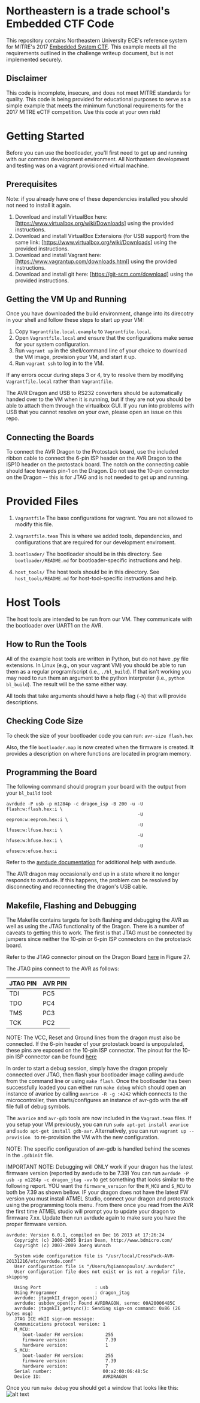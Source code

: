 # Northeastern is a trade school's Embedded CTF Code

This repository contains Northeastern University ECE's reference system for MITRE's 2017 
[Embedded System CTF](http://mitrecyberacademy.org/competitions/embedded/).
This example meets all the requirements outlined in the challenge writeup
document, but is not implemented securely.  

## Disclaimer
This code is incomplete, insecure, and does not meet MITRE standards for
quality.  This code is being provided for educational purposes to serve as a
simple example that meets the minimum functional requirements for the 2017 MITRE
eCTF competition.  Use this code at your own risk!

# Getting Started
Before you can use the bootloader, you'll first need to get up and running
with our common development environment. All Northastern  development and testing was 
on a vagrant provisioned virtual machine.

## Prerequisites
Note: if you already have one of these dependencies installed you should not
need to install it again.

1. Download and install VirtualBox here:
   [https://www.virtualbox.org/wiki/Downloads] using the provided instructions.
2. Download and install VirtualBox Extensions (for USB support) from the same
   link: [https://www.virtualbox.org/wiki/Downloads] using the provided
   instructions.
3. Download and install Vagrant here:
   [https://www.vagrantup.com/downloads.html] using the provided instructions.
4. Download and install git here:
   [https://git-scm.com/download] using the provided instructions.

## Getting the VM Up and Running
Once you have downloaded the build environment, change into its direcotry in 
your shell and follow these steps to start up your VM:

1. Copy `Vagrantfile.local.example` to `Vagrantfile.local`.
2. Open `Vagrantfile.local` and ensure that the configurations make sense for
   your system configuration.
3. Run `vagrant up` in the shell/command line of your choice to download the VM
   image, provision your VM, and start it up.
4. Run `vagrant ssh` to log in to the VM.

If any errors occur during steps 3 or 4, try to resolve them by modifying
`Vagrantfile.local` rather than `Vagrantfile`.

The AVR Dragon and USB to RS232 converters should be automatically handed over
to the VM when it is running, but if they are not you should be able to attach
them through the virtualbox GUI. If you run into problems with USB that you
cannot resolve on your own, please open an issue on this repo. 

## Connecting the Boards
To connect the AVR Dragon to the Protostack board, use the included ribbon cable
to connect the 6-pin ISP header on the AVR Dragon to the ISP10 header on the
protostack board.  The notch on the connecting cable should face towards pin-1
on the Dragon. Do not use the 10-pin connector on the Dragon -- this is for JTAG
and is not needed to get up and running.

# Provided Files
1. `Vagrantfile`
The base configurations for vagrant. You are not allowed to modify this file.

2. `Vagrantfile.team`
This is where we added tools, dependencies, and configurations that are required 
for our development enviroment. 

3. `bootloader/`
The bootloader should be in this directory. See `bootloader/README.md` for 
bootloader-specific instructions and help.

4. `host_tools/`
The host tools should be in this directory. See `host_tools/README.md` for 
host-tool-specific instructions and help.

# Host Tools
The host tools are intended to be run from our VM. They communicate with the
bootloader over UART1 on the AVR.

## How to Run the Tools
All of the example host tools are written in Python, but do not have .py file
extensions. In Linux (e.g., on your vagrant VM) you should be able to run them
as a regular program/script (i.e., `./bl_build`). If that isn't working you may
need to run them an argument to the python interpreter (i.e.,
`python bl_build`). The result will be the same either way.

All tools that take arguments should have a help flag (`-h`) that will provide
descriptions.

## Checking Code Size 
To check the size of your bootloader code you can run:
`avr-size flash.hex`

Also, the file `bootloader.map` is now created when the firmware is created. It 
provides a description on where functions are located in program memory. 

## Programming the Board
The following command should program your board with the output from your
`bl_build` tool:

```
avrdude -P usb -p m1284p -c dragon_isp -B 200 -u -U flash:w:flash.hex:i \
                                                 -U eeprom:w:eeprom.hex:i \
                                                 -U lfuse:w:lfuse.hex:i \
                                                 -U hfuse:w:hfuse.hex:i \
                                                 -U efuse:w:efuse.hex:i
```

Refer to the
[avrdude documentation](http://www.nongnu.org/avrdude/user-manual/avrdude.html)
for additional help with avrdude.

The AVR dragon may occasionally end up in a state where it no longer responds to
avrdude. If this happens, the problem can be resolved by disconnecting and
reconnecting the dragon's USB cable.

## Makefile, Flashing and Debugging

The Makefile contains targets for both flashing and debugging the AVR as well as using the JTAG 
functionality of the Dragon. There is a number of caveats to getting this to
work. The first is that JTAG must be connected by jumpers since neither the 10-pin or 6-pin
ISP connectors on the protostack board.

Refer to the JTAG connector pinout on the Dragon Board 
[here](http://www.atmel.com/webdoc/avrdragon/avrdragon.using_ocd_physical_jtag.html) in Figure 27.

The JTAG pins connect to the AVR as follows:

| JTAG PIN  | AVR PIN  |
|:--------- |:-------- |
| TDI       | PC5      | 
| TDO       | PC4      |
| TMS       | PC3      |
| TCK       | PC2      |

NOTE: The VCC, Reset and Ground lines from the dragon must also be connected. If the 6-pin header of your 
protostack board is unpopulated, these pins are exposed on the 10-pin ISP connector. The pinout for the
10-pin ISP connector can be found [here](http://www.sunrom.com/learn/avr-isp-10-pin-for-programming)

In order to start a debug session, simply have the dragon propely connected over JTAG, then flash your 
bootloader image calling avrdude from the command line or using `make flash`. Once the bootloader has been
successfully loaded you can either run `make debug` which should open an instance of avarice by calling
`avarice -R -g :4242`  which connects  to the microcontroller, then starts/configures an instance of 
avr-gdb with the elf file full of debug symbols. 

The `avarice` and `avr-gdb` tools are now included in the `Vagrant.team` files. If you setup your VM previously,
you can run `sudo apt-get install avarice` and `sudo apt-get install gdb-avr`. Alternatively, you can run 
`vagrant up --provision	` to re-provision the VM with the new configuration.

NOTE: The specific configuration of avr-gdb is handled behind the scenes in the `.gdbinit` file.  

IMPORTANT NOTE: Debugging will ONLY work if your dragon has the latest firmware version (reported by avrdude to be 7.39) You can run `avrdude -P usb -p m1284p -c dragon_jtag -vv` to get something that looks similar to 
the following report. YOU want the `firmware_version` for the `M_MCU` and `S_MCU` to both be 7.39 as shown 
bellow. IF your dragon does not have the latest FW version you must install ATMEL Studio, connect your dragon
and protostack using the programming tools menu. From there once you read from the AVR the first time ATMEL 
studio will prompt you to update your dragon to firmware 7.xx. Update then run avrdude again to make sure
you have the proper firmware version.

```
avrdude: Version 6.0.1, compiled on Dec 16 2013 at 17:26:24
   Copyright (c) 2000-2005 Brian Dean, http://www.bdmicro.com/
   Copyright (c) 2007-2009 Joerg Wunsch

   System wide configuration file is "/usr/local/CrossPack-AVR-20131216/etc/avrdude.conf"
   User configuration file is "/Users/hgiannopoulos/.avrduderc"
   User configuration file does not exist or is not a regular file, skipping

   Using Port                    : usb
   Using Programmer              : dragon_jtag
   avrdude: jtagmkII_dragon_open()
   avrdude: usbdev_open(): Found AVRDRAGON, serno: 00A20006485C
   avrdude: jtagmkII_getsync(): Sending sign-on command: 0x86 (26 bytes msg)
   JTAG ICE mkII sign-on message:
   Communications protocol version: 1
   M_MCU:
      boot-loader FW version:        255
      firmware version:              7.39
      hardware version:              1
   S_MCU:
      boot-loader FW version:        255
      firmware version:              7.39
      hardware version:              7
   Serial number:                   00:a2:00:06:48:5c
   Device ID:                       AVRDRAGON
```

Once you run `make debug` you should get a window that looks like this:
![alt text](gdb_example.png)


